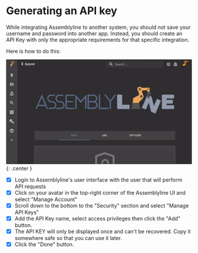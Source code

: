 # Generating an API key

While integrating Assemblyline to another system, you should not save your username and password into another app. Instead, you should create an API Key with only the appropriate requirements for that specific integration.

Here is how to do this: 

![Key generation](./images/apikey.gif){: .center }

- [x] Login to Assemblyline's user interface with the user that will perform API requests
- [x] Click on your avatar in the top-right corner of the Assemblyline UI and select "Manage Account"
- [x] Scroll down to the bottom to the "Security" section and select "Manage API Keys"
- [x] Add the API Key name, select access privileges then click the "Add" button.
- [x] The API KEY will only be displayed once and can't be recovered. Copy it somewhere safe so that you can use it later.
- [x] Click the "Done" button.
